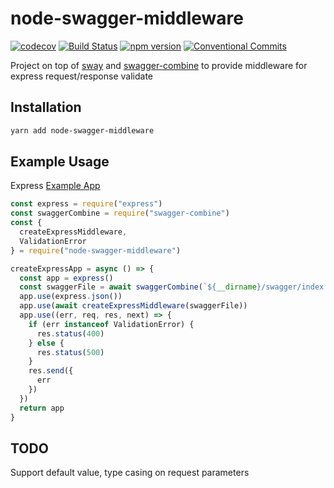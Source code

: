 # node-swagger-middleware

[![codecov](https://codecov.io/gh/davidNHK/node-swagger-middleware/branch/development/graph/badge.svg)](https://codecov.io/gh/davidNHK/node-swagger-middleware)
[![Build Status](https://travis-ci.org/davidNHK/node-swagger-middleware.svg?branch=development)](https://travis-ci.org/davidNHK/node-swagger-middleware)
[![npm version](https://badge.fury.io/js/node-swagger-middleware.svg)](https://badge.fury.io/js/node-swagger-middleware)
[![Conventional Commits](https://img.shields.io/badge/Conventional%20Commits-1.0.0-yellow.svg)](https://conventionalcommits.org)

Project on top of [sway](https://github.com/apigee-127/sway) and [swagger-combine](https://github.com/maxdome/swagger-combine)
to provide middleware for express request/response validate

## Installation

```sh
yarn add node-swagger-middleware
```

## Example Usage

Express [Example App](./__tests__/expressApp.js)

```js
const express = require("express")
const swaggerCombine = require("swagger-combine")
const {
  createExpressMiddleware,
  ValidationError
} = require("node-swagger-middleware")

createExpressApp = async () => {
  const app = express()
  const swaggerFile = await swaggerCombine(`${__dirname}/swagger/index.yml`)
  app.use(express.json())
  app.use(await createExpressMiddleware(swaggerFile))
  app.use((err, req, res, next) => {
    if (err instanceof ValidationError) {
      res.status(400)
    } else {
      res.status(500)
    }
    res.send({
      err
    })
  })
  return app
}
```

## TODO

Support default value, type casing on request parameters
